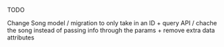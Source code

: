 TODO

Change Song model / migration to only take in an ID +
query API / chache the song instead of passing info through the params +
remove extra data attributes

